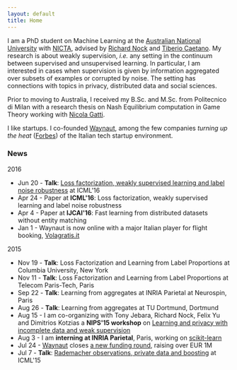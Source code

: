 ```yaml
---
layout: default
title: Home
---
```



I am a PhD student on Machine Learning at the
[Australian National University](https://www.anu.edu.au) with
[NICTA](https://www.nicta.com.au), advised by
[Richard Nock](https://scholar.google.com.au/citations?user=0J2s3YQAAAAJ&hl=en&oi=ao) and
[Tiberio Caetano](http://www.tiberiocaetano.com). My research is about
weakly supervision, *i.e.* any setting in the continuum between supervised and
unsupervised learning. In particular, I am interested in cases when supervision is given by information
aggregated over subsets of examples or corrupted by noise. The setting has connections with topics in privacy, distributed data and social sciences.

Prior to moving to Australia, I received my B.Sc. and M.Sc. from Politecnico di Milan with
a research thesis on Nash Equilibrium computation in Game Theory working with
[Nicola Gatti](http://home.deib.polimi.it/ngatti/Nicola_Gatti__Homepage.html).

I like startups. I co-founded [Waynaut](http://www.waynaut.com), among the few companies
*turning up the heat* ([Forbes](http://lnkd.in/d3UGMsx)) of the Italian tech startup environment.

### News
2016

- Jun 20 - **Talk**: [Loss factorization, weakly supervised learning and label noise robustness]({{site.baseurl}}assets/paper/2016_ICML.pdf) at ICML'16
- Apr 24 - Paper at **ICML'16**: Loss factorization, weakly supervised learning and label noise robustness
- Apr 4 - Paper at **IJCAI'16**: Fast learning from distributed datasets without entity matching
- Jan 1 - Waynaut is now online with a major Italian player for flight booking, [Volagratis.it](http://www.volagratis.com/promo/Waynaut/Waynaut.html)

2015

- Nov 19 - **Talk**: Loss Factorization and Learning from Label Proportions at Columbia University, New York
- Nov 11 - **Talk**: Loss Factorization and Learning from Label Proportions at Telecom Paris-Tech, Paris
- Sep 22 - **Talk**: Learning from aggregates at INRIA Parietal at Neurospin, Paris
- Aug 26 - **Talk**: Learning from aggregates at TU Dortmund, Dortmund
- Aug 15 - I am co-organizing with Tony Jebara, Richard Nock, Felix Yu and Dimitrios Kotzias a **NIPS'15 workshop** on [Learning and privacy with incomplete data and weak supervision](http://www.giorgiopatrini.org/nips15workshop/)
- Aug 3 - I am **interning at INRIA Parietal**, Paris, working on [scikit-learn](http://scikit-learn.org/stable/)
- Jul 24 - [Waynaut](http://www.waynaut.com/en) closes [a new funding round](https://www.crunchbase.com/organization/youmove-me), raising over EUR 1M
- Jul 7 - **Talk**: [Rademacher observations, private data and boosting](http://jmlr.org/proceedings/papers/v37/nock15.pdf) at ICML'15
